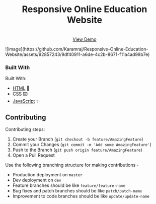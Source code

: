 <h1 align="center">Responsive Online Education Website</h1>
<p align="center">
 <br />
    <a href="https://karamraj.github.io/Responsive-Online-Education-Website">View Demo</a>
</p>
![image](https://github.com/Karamraj/Responsive-Online-Education-Website/assets/92857243/9df40911-a6de-4c2b-8671-f11a4ad99b7e)

### Built With

Built With:

- [HTML](https://www.w3schools.com/html/) :rocket:
- [CSS](https://www.w3.org/Style/CSS/Overview.en.html) :keyboard:
- [JavaScript](https://www.javascript.com/) :sparkles:

## Contributing

Contributing steps:

1. Create your Branch (`git checkout -b feature/AmazingFeature`)
2. Commit your Changes (`git commit -m 'Add some AmazingFeature'`)
3. Push to the Branch (`git push origin feature/AmazingFeature`)
4. Open a Pull Request

Use the following branching structure for making contributions -

- Production deployment on `master`
- Dev deployment on `dev`
- Feature branches should be like `feature/feature-name`
- Bug fixes and patch branches should be like `patch/patch-name`
- Improvement to code branches should be like `update/update-name`
